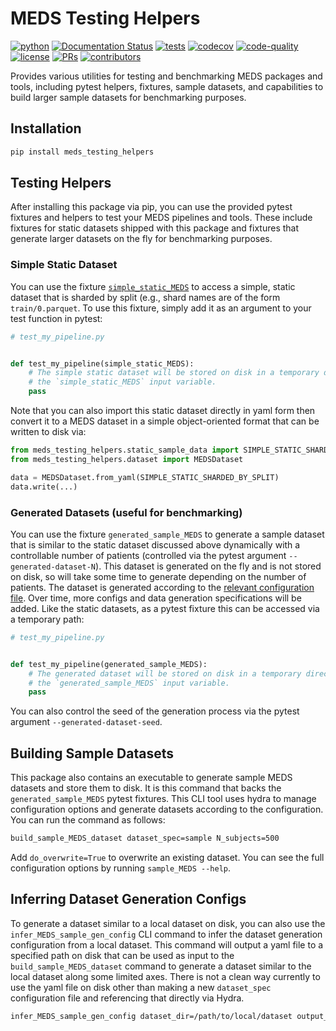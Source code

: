 # MEDS Testing Helpers

[![python](https://img.shields.io/badge/-Python_3.10-blue?logo=python&logoColor=white)](https://github.com/pre-commit/pre-commit)
[![Documentation Status](https://readthedocs.org/projects/meds-testing-helpers/badge/?version=latest)](https://meds-testing-helpers.readthedocs.io/en/latest/?badge=latest)
[![tests](https://github.com/Medical-Event-Data-Standard/meds_testing_helpers/actions/workflows/tests.yaml/badge.svg)](https://github.com/Medical-Event-Data-Standard/meds_testing_helpers/actions/workflows/tests.yaml)
[![codecov](https://codecov.io/gh/Medical-Event-Data-Standard/meds_testing_helpers/branch/main/graph/badge.svg?token=F9NYFEN5FX)](https://codecov.io/gh/Medical-Event-Data-Standard/meds_testing_helpers)
[![code-quality](https://github.com/Medical-Event-Data-Standard/meds_testing_helpers/actions/workflows/code-quality-main.yaml/badge.svg)](https://github.com/Medical-Event-Data-Standard/meds_testing_helpers/actions/workflows/code-quality-main.yaml)
[![license](https://img.shields.io/badge/License-MIT-green.svg?labelColor=gray)](https://github.com/Medical-Event-Data-Standard/meds_testing_helpers#license)
[![PRs](https://img.shields.io/badge/PRs-welcome-brightgreen.svg)](https://github.com/Medical-Event-Data-Standard/meds_testing_helpers/pulls)
[![contributors](https://img.shields.io/github/contributors/Medical-Event-Data-Standard/meds_testing_helpers.svg)](https://github.com/Medical-Event-Data-Standard/meds_testing_helpers/graphs/contributors)

Provides various utilities for testing and benchmarking MEDS packages and tools, including pytest helpers,
fixtures, sample datasets, and capabilities to build larger sample datasets for benchmarking purposes.

## Installation

```bash
pip install meds_testing_helpers
```

## Testing Helpers

After installing this package via pip, you can use the provided pytest fixtures and helpers to test your MEDS
pipelines and tools. These include fixtures for static datasets shipped with this package and fixtures that
generate larger datasets on the fly for benchmarking purposes.

### Simple Static Dataset

You can use the fixture
[`simple_static_MEDS`](src/meds_testing_helpers/static_sample_data/simple_static_sharded_by_split.yaml) to
access a simple, static dataset that is sharded by split (e.g., shard names are of the form `train/0.parquet`.
To use this fixture, simply add it as an argument to your test function in pytest:

```python
# test_my_pipeline.py


def test_my_pipeline(simple_static_MEDS):
    # The simple static dataset will be stored on disk in a temporary directory in a path given by
    # the `simple_static_MEDS` input variable.
    pass
```

Note that you can also import this static dataset directly in yaml form then convert it to a MEDS dataset in a
simple object-oriented format that can be written to disk via:

```python
from meds_testing_helpers.static_sample_data import SIMPLE_STATIC_SHARDED_BY_SPLIT
from meds_testing_helpers.dataset import MEDSDataset

data = MEDSDataset.from_yaml(SIMPLE_STATIC_SHARDED_BY_SPLIT)
data.write(...)
```

### Generated Datasets (useful for benchmarking)

You can use the fixture `generated_sample_MEDS` to generate a sample dataset that is similar to the static
dataset discussed above dynamically with a controllable number of patients (controlled via the pytest argument
`--generated-dataset-N`). This dataset is generated on the fly and is not stored on disk, so will take some
time to generate depending on the number of patients. The dataset is generated according to the
[relevant configuration file](src/meds_testing_helpers/configs/dataset_spec/data_generator). Over time, more
configs and data generation specifications will be added. Like the static datasets, as a pytest fixture this
can be accessed via a temporary path:

```python
# test_my_pipeline.py


def test_my_pipeline(generated_sample_MEDS):
    # The generated dataset will be stored on disk in a temporary directory in a path given by
    # the `generated_sample_MEDS` input variable.
    pass
```

You can also control the seed of the generation process via the pytest argument `--generated-dataset-seed`.

## Building Sample Datasets

This package also contains an executable to generate sample MEDS datasets and store them to disk. It is this
command that backs the `generated_sample_MEDS` pytest fixtures. This CLI tool uses hydra to manage
configuration options and generate datasets according to the configuration. You can run the command as
follows:

```bash
build_sample_MEDS_dataset dataset_spec=sample N_subjects=500
```

Add `do_overwrite=True` to overwrite an existing dataset. You can see the full configuration options by
running `sample_MEDS --help`.

## Inferring Dataset Generation Configs

To generate a dataset similar to a local dataset on disk, you can also use the `infer_MEDS_sample_gen_config`
CLI command to infer the dataset generation configuration from a local dataset. This command will output a
yaml file to a specified path on disk that can be used as input to the `build_sample_MEDS_dataset` command to
generate a dataset similar to the local dataset along some limited axes. There is not a clean way currently to
use the yaml file on disk other than making a new `dataset_spec` configuration file and referencing that
directly via Hydra.

```bash
infer_MEDS_sample_gen_config dataset_dir=/path/to/local/dataset output_fp=/path/to/output.yaml
```
